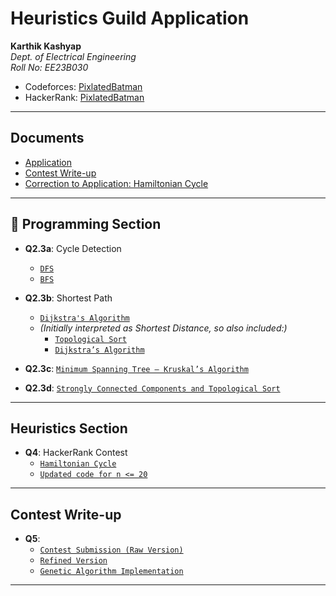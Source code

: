 # Heuristics Guild Application

**Karthik Kashyap**  
_Dept. of Electrical Engineering_  
_Roll No: EE23B030_

- Codeforces: [PixlatedBatman](https://codeforces.com/profile/PixlatedBatman)
- HackerRank: [PixlatedBatman](https://www.hackerrank.com/PixlatedBatman)

---

## Documents

- [Application ](KarthikKashyap_EE23B030_Application.pdf)
- [Contest Write-up](KarthikKashyap_EE23B030_ContestWriteUp.pdf)
- [Correction to Application: Hamiltonian Cycle](KarthikKashyap_EE23B030_CorrToApp_HamiltonianCycle.pdf)

---

## 📁 Programming Section

- **Q2.3a**: Cycle Detection

  - [`DFS`](cycle_detection_dfs.cpp)
  - [`BFS`](cycle_detection_bfs.cpp)

- **Q2.3b**: Shortest Path

  - [`Dijkstra's Algorithm`](shortest_path_dijkstra.cpp)
  - _(Initially interpreted as Shortest Distance, so also included:)_
    - [`Topological Sort`](shortest_distance_topo.cpp)
    - [`Dijkstra’s Algorithm`](shortest_distance_dijkstra.cpp)

- **Q2.3c**: [`Minimum Spanning Tree – Kruskal’s Algorithm`](mst_kruskal.cpp)

- **Q2.3d**: [`Strongly Connected Components and Topological Sort`](scc_kosaraju.cpp)

---

## Heuristics Section

- **Q4**: HackerRank Contest
  - [`Hamiltonian Cycle`](hamiltonian_cycle.cpp)
  - [`Updated code for n <= 20`](hamiltonian_cycle_N20.cpp)

---

## Contest Write-up

- **Q5**:
  - [`Contest Submission (Raw Version)`](contest_v1_raw.cpp)
  - [`Refined Version`](contest_v1_refined.cpp)
  - [`Genetic Algorithm Implementation`](contest_v2_genetic.cpp)

---
